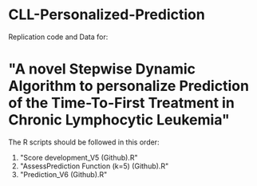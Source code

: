 # CLL-Personalized-Prediction

Replication code and Data for:

# "A novel Stepwise Dynamic Algorithm to personalize Prediction of the Time-To-First Treatment in Chronic Lymphocytic Leukemia"

The R scripts should be followed in this order:
1) "Score development_V5 (Github).R"
2) "AssessPrediction Function (k=5) (Github).R"
3) "Prediction_V6 (Github).R"
